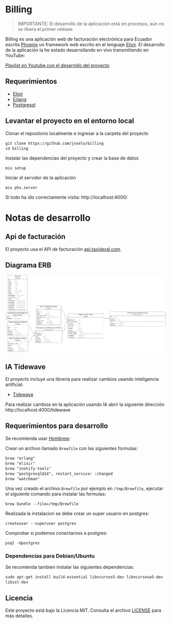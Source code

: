 
# Billing

> IMPORTANTE: El desarrollo de la aplicación  está en procesos, aún no se libera el primer reléase

Billing es una aplicación web de facturación  electrónica para Ecuador escrita [Phoenix](https://phoenixframework.org/) un framework web escrito en el lenguaje [Elixir](https://elixir-lang.org/). El desarrollo de la aplicación la he estado desarrollando en vivo transmitiendo en YouTube:

[Playlist en Youtube con el desarrollo del proyecto](https://www.youtube.com/watch?v=73sglmNSK5A&list=PLS3D8lZZio6oKttRZfuytjSgh1RGNTit7)

## Requerimientos

  * [Elixir](https://elixir-lang.org/)
  * [Erlang](https://www.erlang.org/)
  * [Postgresql](https://www.postgresql.org/)

## Levantar el proyecto en el entorno local

Clonar el repositorio localmente e ingresar a la carpeta del proyecto

    git clone https://github.com/joselo/billing
    cd billing

Instalar las dependencias del proyecto y crear la base de datos

    mix setup

Iniciar el servidor de la aplicación

    mix phx.server

Si todo ha ido correctamente visita: http://localhost:4000/

# Notas de desarrollo

## Api de facturación

El proyecto usa el API de facturación [api.taxideral.com](https://api.taxideral.com/).

## Diagrama ERB

![Diagrama ERD](erd.png)

## IA Tidewave

El proyecto incluye una librería para realizar cambios usando inteligencia artificial:

 - [Tidewave](https://tidewave.ai/)

Para realizar cambios en la aplicación usando IA abrir la siguiente dirección http://localhost:4000/tidewave

## Requerimientos para desarrollo

Se recomienda usar [Hombrew](https://brew.sh):

Crear un archivo llamado `Brewfile` con las siguientes formulas:

```
brew "erlang"
brew "elixir"
brew "inotify-tools"
brew "postgresql@14", restart_service: :changed
brew "watchman"
```

Una vez creado el archivo `Brewfile` por ejemplo en `/tmp/Brewfile`, ejecutar el siguiente comando para instalar las formulas:

    brew bundle --file=/tmp/Brewfile

Realizada la instalacion se debe crear un super usuario en postgres:

    createuser --superuser postgres

Comprobar si podemos conectarnos a postgres:

    psql -Upostgres

### Dependencias para Debian/Ubuntu

Se recomienda tambien instalar las siguientes dependencias:

    sudo apt-get install build-essential libncurses5-dev libncursesw5-dev libssl-dev


## Licencia

Este proyecto está bajo la Licencia MIT.
Consulta el archivo [LICENSE](./LICENSE.md) para más detalles.

